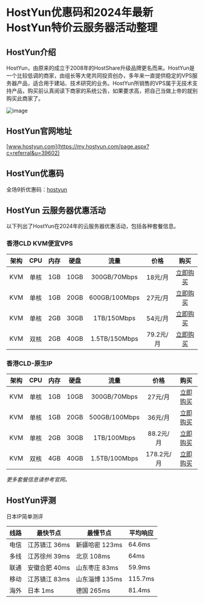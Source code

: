 # HostYun优惠码和2024年最新HostYun特价云服务器活动整理

## HostYun介绍
HostYun，由原来的成立于2008年的HostShare升级品牌更名而来。HostYun是一个比较低调的商家，由组长等大佬共同投资创办，多年来一直提供稳定的VPS服务器产品，适合用于建站、技术研究的业务。HostYun所销售的VPS属于无技术支持产品，购买前认真阅读下商家的系统公告，如果要求高，把自己当做上帝的就别购买此商家了。

![image](https://github.com/kb602600/HostYun/assets/167604816/b9515b58-dab6-49ce-9292-62b385cc9f72)

## HostYun官网地址
[www.hostyun.com](https://my.hostyun.com/page.aspx?c=referral&u=39602)

## HostYun优惠码
全场9折优惠码：[hostyun](https://my.hostyun.com/page.aspx?c=referral&u=39602)

## HostYun 云服务器优惠活动

以下列出了HostYun在2024年的云服务器优惠活动，包括各种套餐信息。

### 香港CLD KVM便宜VPS

|  架构  | CPU | 内存 | 硬盘 | 流量 | 价格 | 购买 |
| :----: | :----: | :----: | :----: | :----: | :----: | :----: |
|  KVM  | 单核 | 1GB | 10GB | 300GB/70Mbps | 18元/月 | [立即购买](https://my.hostyun.com/page.aspx?c=referral&u=39602) |
|  KVM  | 单核 | 1GB | 20GB | 600GB/100Mbps | 27元/月 | [立即购买](https://my.hostyun.com/page.aspx?c=referral&u=39602) |
|  KVM  | 单核 | 2GB | 30GB | 1TB/150Mbps | 54元/月 | [立即购买](https://my.hostyun.com/page.aspx?c=referral&u=39602) |
|  KVM  | 双核 | 2GB | 40GB | 1.5TB/150Mbps | 79.2元/月 | [立即购买](https://my.hostyun.com/page.aspx?c=referral&u=39602) |

### 香港CLD-原生IP

|  架构  | CPU | 内存 | 硬盘 | 流量 | 价格 | 购买 |
| :----: | :----: | :----: | :----: | :----: | :----: | :----: |
|  KVM  | 单核 | 1GB | 10GB | 300GB/70Mbps | 27元/月 | [立即购买](https://my.hostyun.com/page.aspx?c=referral&u=39602) |
|  KVM  | 单核 | 1GB | 20GB | 500GB/100Mbps | 36元/月 | [立即购买](https://my.hostyun.com/page.aspx?c=referral&u=39602) |
|  KVM  | 单核 | 2GB | 30GB | 1TB/100Mbps | 88.2元/月 | [立即购买](https://my.hostyun.com/page.aspx?c=referral&u=39602) |
|  KVM  | 双核 | 4GB | 40GB | 1.5TB/100Mbps | 178.2元/月 | [立即购买](https://my.hostyun.com/page.aspx?c=referral&u=39602) |

*更多套餐信息请参考官网。*

## HostYun评测
日本IP简单测评

| 线路 | 最快节点 | 最慢节点 | 平均响应 |
| --- | --- | --- | --- |
| 电信 | 江苏镇江 36ms | 新疆哈密 123ms | 64.6ms |
| 多线 | 江苏徐州 39ms | 北京 108ms | 64ms |
| 联通 | 安徽合肥 40ms | 山东枣庄 83ms | 59.9ms |
| 移动 | 江苏镇江 83ms | 山东淄博 135ms | 115.7ms |
| 海外 | 日本 1ms | 德国 265ms | 81.4ms |

